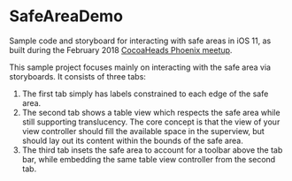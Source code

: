 # SafeAreaDemo
Sample code and storyboard for interacting with safe areas in iOS 11, as built during the February 2018 [CocoaHeads Phoenix meetup](https://www.meetup.com/Cocoaheads-Phoenix-Scottsdale/).

This sample project focuses mainly on interacting with the safe area via storyboards. It consists of three tabs:

1. The first tab simply has labels constrained to each edge of the safe area.
2. The second tab shows a table view which respects the safe area while still supporting translucency. The core concept is that the view of your view controller should fill the available space in the superview, but should lay out its content within the bounds of the safe area.
3. The third tab insets the safe area to account for a toolbar above the tab bar, while embedding the same table view controller from the second tab.